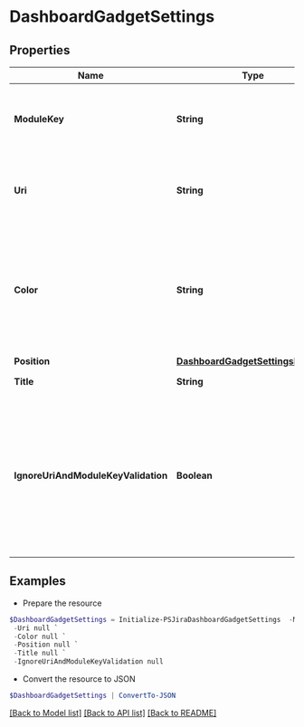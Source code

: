 # DashboardGadgetSettings
## Properties

Name | Type | Description | Notes
------------ | ------------- | ------------- | -------------
**ModuleKey** | **String** | The module key of the gadget type. Can&#39;t be provided with &#x60;uri&#x60;. | [optional] 
**Uri** | **String** | The URI of the gadget type. Can&#39;t be provided with &#x60;moduleKey&#x60;. | [optional] 
**Color** | **String** | The color of the gadget. Should be one of &#x60;blue&#x60;, &#x60;red&#x60;, &#x60;yellow&#x60;, &#x60;green&#x60;, &#x60;cyan&#x60;, &#x60;purple&#x60;, &#x60;gray&#x60;, or &#x60;white&#x60;. | [optional] 
**Position** | [**DashboardGadgetSettingsPosition**](DashboardGadgetSettingsPosition.md) |  | [optional] 
**Title** | **String** | The title of the gadget. | [optional] 
**IgnoreUriAndModuleKeyValidation** | **Boolean** | Whether to ignore the validation of module key and URI. For example, when a gadget is created that is a part of an application that isn&#39;t installed. | [optional] 

## Examples

- Prepare the resource
```powershell
$DashboardGadgetSettings = Initialize-PSJiraDashboardGadgetSettings  -ModuleKey null `
 -Uri null `
 -Color null `
 -Position null `
 -Title null `
 -IgnoreUriAndModuleKeyValidation null
```

- Convert the resource to JSON
```powershell
$DashboardGadgetSettings | ConvertTo-JSON
```

[[Back to Model list]](../README.md#documentation-for-models) [[Back to API list]](../README.md#documentation-for-api-endpoints) [[Back to README]](../README.md)

